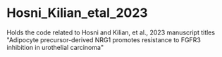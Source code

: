 # Hosni_Kilian_etal_2023
Holds the code related to Hosni and Kilian, et al., 2023 manuscript titles "Adipocyte precursor-derived NRG1 promotes resistance to FGFR3 inhibition in urothelial carcinoma"
